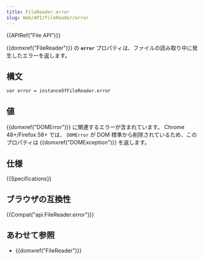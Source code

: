 ```yaml
---
title: FileReader.error
slug: Web/API/FileReader/error
---
```


{{APIRef("File API")}}

{{domxref("FileReader")}} の **`error`** プロパティは、ファイルの読み取り中に発生したエラーを返します。

## 構文

```
var error = instanceOfFileReader.error
```

## 値

{{domxref("DOMError")}} に関連するエラーが含まれています。 Chrome 48+/Firefox 58+ では、 `DOMError` が DOM 標準から削除されているため、このプロパティは {{domxref("DOMException")}} を返します。

## 仕様

{{Specifications}}

## ブラウザの互換性

{{Compat("api.FileReader.error")}}

## あわせて参照

- {{domxref("FileReader")}}
